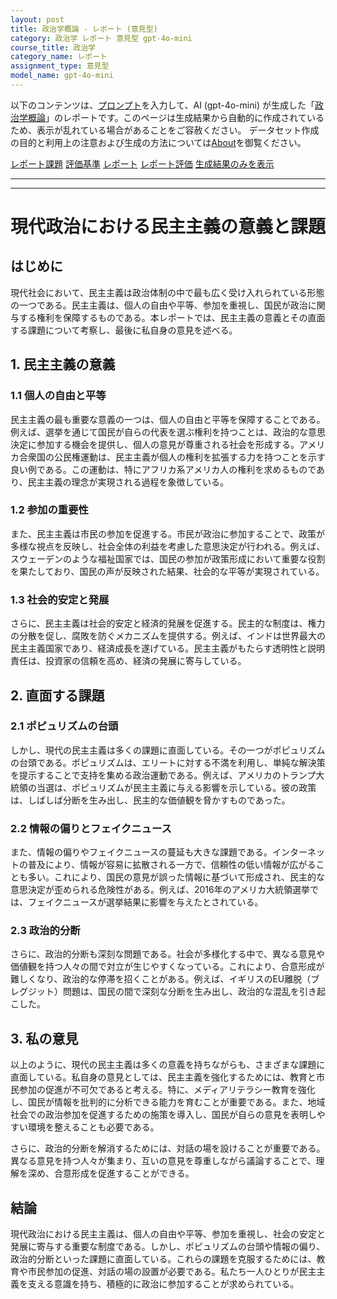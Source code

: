 ```yaml
---
layout: post
title: 政治学概論 - レポート (意見型)
category: 政治学 レポート 意見型 gpt-4o-mini
course_title: 政治学
category_name: レポート
assignment_type: 意見型
model_name: gpt-4o-mini
---
```


以下のコンテンツは、[プロンプト](http://127.0.0.1:8000/generated/政治学/gpt-4o-mini/prompt_レポート-意見型.md)を入力して、AI (gpt-4o-mini) が生成した「[政治学概論](/contents/政治学/)」のレポートです。このページは生成結果から自動的に作成されているため、表示が乱れている場合があることをご容赦ください。
データセット作成の目的と利用上の注意および生成の方法については[About](/About)を御覧ください。

[レポート課題](../レポート課題-意見型)
[評価基準](../評価基準-意見型)
[レポート](../レポート-意見型)
[レポート評価](../レポート評価-意見型)
[生成結果のみを表示](http://127.0.0.1:8000/generated/政治学/gpt-4o-mini/レポート-意見型.md)
  

***
***
  
# 現代政治における民主主義の意義と課題

## はじめに

現代社会において、民主主義は政治体制の中で最も広く受け入れられている形態の一つである。民主主義は、個人の自由や平等、参加を重視し、国民が政治に関与する権利を保障するものである。本レポートでは、民主主義の意義とその直面する課題について考察し、最後に私自身の意見を述べる。

## 1. 民主主義の意義

### 1.1 個人の自由と平等

民主主義の最も重要な意義の一つは、個人の自由と平等を保障することである。例えば、選挙を通じて国民が自らの代表を選ぶ権利を持つことは、政治的な意思決定に参加する機会を提供し、個人の意見が尊重される社会を形成する。アメリカ合衆国の公民権運動は、民主主義が個人の権利を拡張する力を持つことを示す良い例である。この運動は、特にアフリカ系アメリカ人の権利を求めるものであり、民主主義の理念が実現される過程を象徴している。

### 1.2 参加の重要性

また、民主主義は市民の参加を促進する。市民が政治に参加することで、政策が多様な視点を反映し、社会全体の利益を考慮した意思決定が行われる。例えば、スウェーデンのような福祉国家では、国民の参加が政策形成において重要な役割を果たしており、国民の声が反映された結果、社会的な平等が実現されている。

### 1.3 社会的安定と発展

さらに、民主主義は社会的安定と経済的発展を促進する。民主的な制度は、権力の分散を促し、腐敗を防ぐメカニズムを提供する。例えば、インドは世界最大の民主主義国家であり、経済成長を遂げている。民主主義がもたらす透明性と説明責任は、投資家の信頼を高め、経済の発展に寄与している。

## 2. 直面する課題

### 2.1 ポピュリズムの台頭

しかし、現代の民主主義は多くの課題に直面している。その一つがポピュリズムの台頭である。ポピュリズムは、エリートに対する不満を利用し、単純な解決策を提示することで支持を集める政治運動である。例えば、アメリカのトランプ大統領の当選は、ポピュリズムが民主主義に与える影響を示している。彼の政策は、しばしば分断を生み出し、民主的な価値観を脅かすものであった。

### 2.2 情報の偏りとフェイクニュース

また、情報の偏りやフェイクニュースの蔓延も大きな課題である。インターネットの普及により、情報が容易に拡散される一方で、信頼性の低い情報が広がることも多い。これにより、国民の意見が誤った情報に基づいて形成され、民主的な意思決定が歪められる危険性がある。例えば、2016年のアメリカ大統領選挙では、フェイクニュースが選挙結果に影響を与えたとされている。

### 2.3 政治的分断

さらに、政治的分断も深刻な問題である。社会が多様化する中で、異なる意見や価値観を持つ人々の間で対立が生じやすくなっている。これにより、合意形成が難しくなり、政治的な停滞を招くことがある。例えば、イギリスのEU離脱（ブレグジット）問題は、国民の間で深刻な分断を生み出し、政治的な混乱を引き起こした。

## 3. 私の意見

以上のように、現代の民主主義は多くの意義を持ちながらも、さまざまな課題に直面している。私自身の意見としては、民主主義を強化するためには、教育と市民参加の促進が不可欠であると考える。特に、メディアリテラシー教育を強化し、国民が情報を批判的に分析できる能力を育むことが重要である。また、地域社会での政治参加を促進するための施策を導入し、国民が自らの意見を表明しやすい環境を整えることも必要である。

さらに、政治的分断を解消するためには、対話の場を設けることが重要である。異なる意見を持つ人々が集まり、互いの意見を尊重しながら議論することで、理解を深め、合意形成を促進することができる。

## 結論

現代政治における民主主義は、個人の自由や平等、参加を重視し、社会の安定と発展に寄与する重要な制度である。しかし、ポピュリズムの台頭や情報の偏り、政治的分断といった課題に直面している。これらの課題を克服するためには、教育や市民参加の促進、対話の場の設置が必要である。私たち一人ひとりが民主主義を支える意識を持ち、積極的に政治に参加することが求められている。
